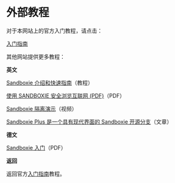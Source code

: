 # 外部教程

对于本网站上的官方入门教程，请点击：

[入门指南](GettingStarted.md)

其他网站提供更多教程：

**英文**

[Sandboxie 介绍和快速指南](https://web.archive.org/web/20210712023635/https://www.techsupportalert.com/content/introduction-and-quick-guide-sandboxie.htm)（教程）

[使用 SANDBOXIE 安全浏览互联网 (PDF)](http://www.jimopi.net/PDFs/Word%20Pro%20-%20Sandboxie.pdf)（PDF）

[Sandboxie 隔离演示](https://www.youtube.com/watch?v=9ZF9c03PN8I)（视频）

[Sandboxie Plus 是一个具有现代界面的 Sandboxie 开源分支](https://www.ghacks.net/2021/01/29/sandboxie-plus-is-an-open-source-fork-of-sandboxie-with-a-modern-interface/)（文章）

**德文**

[Sandboxie 入门](http://www.ralfwestermann.de/daten/Sandboxie-doc-de.pdf)（PDF）

**返回**

返回官方[入门指南](GettingStarted.md)教程。 